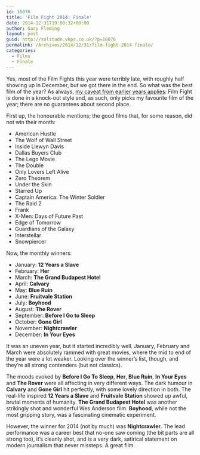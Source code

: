 ```yaml
---
id: 16076
title: 'Film Fight 2014: Finale'
date: 2014-12-31T19:00:32+00:00
author: Gary Fleming
layout: post
guid: http://solitude.vkps.co.uk/?p=16076
permalink: /Archives/2014/12/31/film-fight-2014-finale/
categories:
  - Films
  - Finale
---
```

Yes, most of the Film Fights this year were terribly late, with roughly half showing up in December, but we got there in the end. So what was the best film of the year? As always, [my caveat from earlier years applies](http://solitude.vkps.co.uk/Archives/2013/12/31/film-fight-2013-finale/): Film Fight is done in a knock-out style and, as such, only picks my favourite film of the year; there are no guarantees about second place.

First up, the honourable mentions; the good films that, for some reason, did not win their month:

  * American Hustle
  * The Wolf of Wall Street
  * Inside Llewyn Davis
  * Dallas Buyers Club
  * The Lego Movie
  * The Double
  * Only Lovers Left Alive
  * Zero Theorem
  * Under the Skin
  * Starred Up
  * Captain America: The Winter Soldier
  * The Raid 2
  * Frank
  * X-Men: Days of Future Past
  * Edge of Tomorrow
  * Guardians of the Galaxy
  * Interstellar
  * Snowpiercer

Now, the monthly winners:

  * January: **12 Years a Slave**
  * February: **Her**
  * March: **The Grand Budapest Hotel**
  * April: **Calvary**
  * May: **Blue Ruin**
  * June: **Fruitvale Station**
  * July: **Boyhood**
  * August: **The Rover**
  * September: **Before I Go to Sleep**
  * October: **Gone Girl**
  * November: **Nightcrawler**
  * December: **In Your Eyes**

It was an uneven year, but it started incredibly well. January, February and March were absolutely rammed with great movies, where the mid to end of the year were a lot weaker. Looking over the winner&#8217;s list, though, and they&#8217;re all strong contenders (but not classics).

The moods evoked by **Before I Go To Sleep**, **Her**, **Blue Ruin**, **In Your Eyes** and **The Rover** were all affecting in very different ways. The dark humour in **Calvary** and **Gone Girl** hit perfectly, with some lovely direction in both. The real-life inspired **12 Years a Slave** and **Fruitvale Station** showed up awful, brutal moments of humanity. **The Grand Budapest Hotel** was another strikingly shot and wonderful Wes Anderson film. **Boyhood**, while not the most gripping story, was a fascinating cinematic experiment.

However, the winner for 2014 (not by much) was **Nightcrawler**. The lead performance was a career best that no-one saw coming (the bit parts are all strong too), it&#8217;s cleanly shot, and is a very dark, satirical statement on modern journalism that never missteps. A great film.

&nbsp;